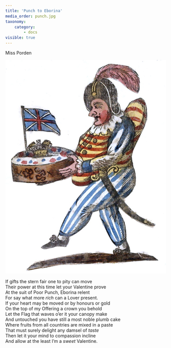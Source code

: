 ```yaml
---
title: 'Punch to Eborina'
media_order: punch.jpg
taxonomy:
    category:
        - docs
visible: true
---
```


<div class="author">Miss Porden</div>

![Punch](punch.jpg?resize=200)

If gifts the stern fair one to pity can move  
Their power at this time let your Valentine prove  
At the suit of Poor Punch, Eborina relent  
For say what more *rich* can a Lover present.  
If your heart may be moved or by honours or gold  
On the top of my Offering a crown you behold  
Let the Flag that waves o’er it your canopy make  
And untouched you have still a most noble plumb cake  
Where fruits from all countries are mixed in a paste  
That must surely delight any damsel of *taste*  
Then let it your mind to compassion incline  
And allow at the least I’m a *sweet* Valentine.